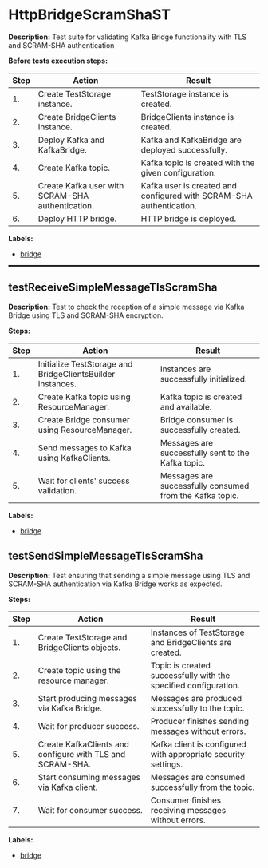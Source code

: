 # HttpBridgeScramShaST

**Description:** Test suite for validating Kafka Bridge functionality with TLS and SCRAM-SHA authentication

**Before tests execution steps:**

| Step | Action | Result |
| - | - | - |
| 1. | Create TestStorage instance. | TestStorage instance is created. |
| 2. | Create BridgeClients instance. | BridgeClients instance is created. |
| 3. | Deploy Kafka and KafkaBridge. | Kafka and KafkaBridge are deployed successfully. |
| 4. | Create Kafka topic. | Kafka topic is created with the given configuration. |
| 5. | Create Kafka user with SCRAM-SHA authentication. | Kafka user is created and configured with SCRAM-SHA authentication. |
| 6. | Deploy HTTP bridge. | HTTP bridge is deployed. |

**Labels:**

* [bridge](labels/bridge.md)

<hr style="border:1px solid">

## testReceiveSimpleMessageTlsScramSha

**Description:** Test to check the reception of a simple message via Kafka Bridge using TLS and SCRAM-SHA encryption.

**Steps:**

| Step | Action | Result |
| - | - | - |
| 1. | Initialize TestStorage and BridgeClientsBuilder instances. | Instances are successfully initialized. |
| 2. | Create Kafka topic using ResourceManager. | Kafka topic is created and available. |
| 3. | Create Bridge consumer using ResourceManager. | Bridge consumer is successfully created. |
| 4. | Send messages to Kafka using KafkaClients. | Messages are successfully sent to the Kafka topic. |
| 5. | Wait for clients' success validation. | Messages are successfully consumed from the Kafka topic. |

**Labels:**

* [bridge](labels/bridge.md)


## testSendSimpleMessageTlsScramSha

**Description:** Test ensuring that sending a simple message using TLS and SCRAM-SHA authentication via Kafka Bridge works as expected.

**Steps:**

| Step | Action | Result |
| - | - | - |
| 1. | Create TestStorage and BridgeClients objects. | Instances of TestStorage and BridgeClients are created. |
| 2. | Create topic using the resource manager. | Topic is created successfully with the specified configuration. |
| 3. | Start producing messages via Kafka Bridge. | Messages are produced successfully to the topic. |
| 4. | Wait for producer success. | Producer finishes sending messages without errors. |
| 5. | Create KafkaClients and configure with TLS and SCRAM-SHA. | Kafka client is configured with appropriate security settings. |
| 6. | Start consuming messages via Kafka client. | Messages are consumed successfully from the topic. |
| 7. | Wait for consumer success. | Consumer finishes receiving messages without errors. |

**Labels:**

* [bridge](labels/bridge.md)

